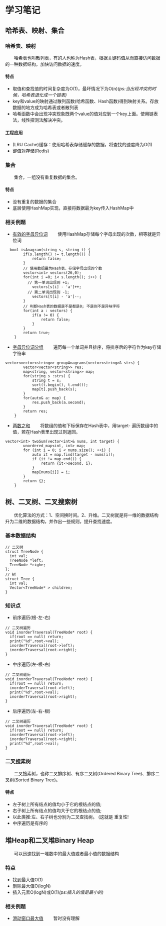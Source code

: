 # 学习笔记
## 哈希表、映射、集合
### 哈希表、映射
&emsp;&emsp;哈希表也叫散列表，有的人也称为Hash表，根据关键码值从而直接访问数据的一种数据结构。加快访问数据的速度。
#### 特点
- 取值和查找值的时间复杂度为O(1)，最坏情况下为O(n)*(ps:当出现冲突的时候，哈希表退化成一个链表)*
- key和value的映射通过散列函数(哈希函数、Hash函数)得到映射关系。存放数据的地方成为哈希表或者散列表
- 哈希函数中会出现冲突现象既两个value的值对应到一个key上面。使用链表法，线性探测法解决冲突。
#### 工程应用
- (LRU Cache)缓存：使用哈希表存储缓存的数据，将查找的速度降为O(1)
- 键值对存储(Redis)
### 集合
&emsp;&emsp;集合，一组没有重复数据的集合。
#### 特点
- 没有重复的数据的集合
- 底层使用HashMap实现，直接将数据最为key传入HashMap中
### 相关例题
- [有效的字母异位词](https://leetcode-cn.com/problems/group-anagrams/submissions/)
&emsp;&emsp;使用HashMap存储每个字母出现的次数，相等就是异位词
```
  bool isAnagram(string s, string t) {
        if(s.length() != t.length()) {
            return false;
        }
        // 使用数组最为Hash表，存储字母出现的个数
        vector<int> vectors(26,0);
        for(int i =0; i< s.length(); i++) {
          // 第一单词出现则 +1;
            vectors[s[i] - 'a']++;
          // 第二单词出现则 -1;
            vectors[t[i] - 'a']--;
        }
        // 判断Hash表的数据是不是都是0; 不是则不是异味字符
        for(int a : vectors) {
            if(a != 0) {
                return false;
            }
        }
        return true;
    } 
```
- [字母异位词分组](https://leetcode-cn.com/problems/valid-anagram/description/)
&emsp;&emsp;遍历每一个单词并且排序，将排序后的字符作为key存储字符串
```
vector<vector<string>> groupAnagrams(vector<string>& strs) {
        vector<vector<string>> res;
        map<string, vector<string>> map;
        for(string s :strs) {
            string t = s;
            sort(t.begin(), t.end());
            map[t].push_back(s);
        }
        for(auto& a: map) {
            res.push_back(a.second);
        }
        return res;
    }
```
- [两数之和](https://leetcode-cn.com/problems/two-sum/description/)
&emsp;&emsp;将数组的值和下标保存在Hash表中，用target- 遍历数组中的值，若在Hash表里出现过则返回。
```
vector<int> twoSum(vector<int>& nums, int target) {
        unordered_map<int, int> map;
        for (int i = 0; i < nums.size(); ++i) {
            auto it = map.find(target - nums[i]);
            if (it != map.end()) {
                return {it->second, i};
            }
            map[nums[i]] = i;
        }
        return {};
    }
```
## 树、二叉树、二叉搜索树
&emsp;&emsp;优化算法的方式：1、空间换时间。2、升维。二叉树就是将一维的数据结构升为二维的数据结构，并作出一些规则，提升查找速度。
### 基本数据结构
```
// 二叉树
struct TreeNode {
  int val;
  TreeNode *left;
  TreeNode *righe;
};
// 树
struct Tree {
  int val;
  Vector<TreeNode* > children; 
}
```
### 知识点
- 前序遍历(根-左-右)
```
// 二叉树遍历
void inorderTraversal(TreeNode* root) {
  if(root == null) return;
  print("%d",root->val);
  inorderTraversal(root->left);
  inorderTraversal(root->right);
}
```
- 中序遍历(左-根-右) 
```
// 二叉树遍历
void inorderTraversal(TreeNode* root) {
  if(root == null) return;
  inorderTraversal(root->left);
  print("%d",root->val);
  inorderTraversal(root->right);
}
```
- 后序遍历(左-右-根) 
```
// 二叉树遍历
void inorderTraversal(TreeNode* root) {
  if(root == null) return;
  inorderTraversal(root->left);
  inorderTraversal(root->right);
  print("%d",root->val);
}
```
### 二叉搜素树
&emsp;&emsp;二叉搜索树，也称二叉排序树、有序二叉树(Ordered Binary Tree)、排序二叉树(Sorted Binary Tree)。
#### 特点
- 左子树上所有结点的值均小于它的根结点的值;
- 右子树上所有结点的值均大于它的根结点的值;
- 以此类推:左、右子树也分别为二叉查找树。 (这就是 重复性!
- 中序遍历是有序的

## 堆Heap和二叉堆Binary Heap
&emsp;&emsp;可以迅速找到一堆数中的最大值或者最小值的数据结构
### 特点
- 找到最大值O(1)
- 删除最大值O(logN)
- 插入元素O(logN)或O(1)*(ps:插入的值是最小的)*
### 相关例题
- [滑动窗口最大值](https://leetcode-cn.com/problems/sliding-window-maximum/)
&emsp;&emsp;暂时没有理解
